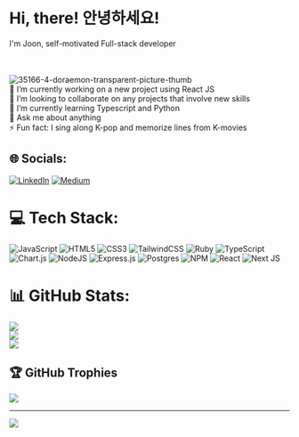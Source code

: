 
<h1>Hi, there! 안녕하세요!</h1> I'm Joon, self-motivated Full-stack developer  

<br><br>![35166-4-doraemon-transparent-picture-thumb](https://user-images.githubusercontent.com/110060709/235487880-782a4b9e-6ed3-4dd6-99ef-52889e9741c9.png)<br>
🔭 I’m currently working on a new project using React JS<br>👯 I’m looking to collaborate on any projects that involve new skills<br>🌱 I’m currently learning Typescript and Python<br>💬 Ask me about anything<br>⚡ Fun fact: I sing along K-pop and memorize lines from K-movies

## 🌐 Socials:
[![LinkedIn](https://img.shields.io/badge/LinkedIn-%230077B5.svg?logo=linkedin&logoColor=white)](https://linkedin.com/in/joonlee1111) [![Medium](https://img.shields.io/badge/Medium-12100E?logo=medium&logoColor=white)](https://medium.com/@greenlemonkp) 

# 💻 Tech Stack:
![JavaScript](https://img.shields.io/badge/javascript-%23323330.svg?style=plastic&logo=javascript&logoColor=%23F7DF1E) ![HTML5](https://img.shields.io/badge/html5-%23E34F26.svg?style=plastic&logo=html5&logoColor=white) ![CSS3](https://img.shields.io/badge/css3-%231572B6.svg?style=plastic&logo=css3&logoColor=white) ![TailwindCSS](https://img.shields.io/badge/tailwindcss-%2338B2AC.svg?style=plastic&logo=tailwind-css&logoColor=white) ![Ruby](https://img.shields.io/badge/ruby-%23CC342D.svg?style=plastic&logo=ruby&logoColor=white) ![TypeScript](https://img.shields.io/badge/typescript-%23007ACC.svg?style=plastic&logo=typescript&logoColor=white) ![Chart.js](https://img.shields.io/badge/chart.js-F5788D.svg?style=plastic&logo=chart.js&logoColor=white) ![NodeJS](https://img.shields.io/badge/node.js-6DA55F?style=plastic&logo=node.js&logoColor=white) ![Express.js](https://img.shields.io/badge/express.js-%23404d59.svg?style=plastic&logo=express&logoColor=%2361DAFB) ![Postgres](https://img.shields.io/badge/postgres-%23316192.svg?style=plastic&logo=postgresql&logoColor=white)  ![NPM](https://img.shields.io/badge/NPM-%23000000.svg?style=plastic&logo=npm&logoColor=white) ![React](https://img.shields.io/badge/react-%2320232a.svg?style=plastic&logo=react&logoColor=%2361DAFB)  ![Next JS](https://img.shields.io/badge/Next-black?style=plastic&logo=next.js&logoColor=white)  
# 📊 GitHub Stats:
![](https://github-readme-stats.vercel.app/api?username=greenlemonkp&theme=tokyonight&hide_border=false&include_all_commits=true&count_private=false)<br/>
![](https://github-readme-streak-stats.herokuapp.com/?user=greenlemonkp&theme=tokyonight&hide_border=false)<br/>
![](https://github-readme-stats.vercel.app/api/top-langs/?username=greenlemonkp&theme=tokyonight&hide_border=false&include_all_commits=true&count_private=false&layout=compact)

## 🏆 GitHub Trophies
![](https://github-profile-trophy.vercel.app/?username=greenlemonkp&theme=tokyonight&no-frame=true&no-bg=true&margin-w=4)

---
[![](https://visitcount.itsvg.in/api?id=greenlemonkp&icon=0&color=6)](https://visitcount.itsvg.in)

<!-- Proudly created with GPRM ( https://gprm.itsvg.in ) -->
